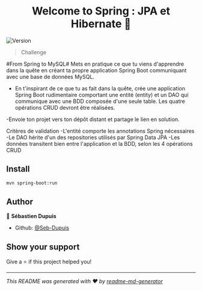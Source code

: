 <h1 align="center">Welcome to Spring : JPA et Hibernate 👋</h1>
<p>
  <img alt="Version" src="https://img.shields.io/npm/v/Spring : JPA et Hibernate.svg">
</p>

> Challenge

#From Spring to MySQL#
Mets en pratique ce que tu viens d'apprendre dans la quête en créant ta propre application Spring Boot communiquant avec une base de données MySQL.

- En t'inspirant de ce que tu as fait dans la quête, crée une application Spring Boot rudimentaire comportant une entité (entity) et un DAO qui communique avec une BDD composée d'une seule table. Les quatre opérations CRUD devront être réalisées.

-Envoie ton projet vers ton dépôt distant et partage le lien en solution.

Critères de validation
-L'entité comporte les annotations Spring nécessaires
-Le DAO hérite d'un des repositories utilisés par Spring Data JPA
-Les données transitent bien entre l'application et la BDD, selon les 4 opérations CRUD

## Install

```sh
mvn spring-boot:run
```

## Author

👤 **Sébastien Dupuis**

* Github: [@Seb-Dupuis](https://github.com/Seb-Dupuis)

## Show your support

Give a ⭐️ if this project helped you!

***
_This README was generated with ❤️ by [readme-md-generator](https://github.com/kefranabg/readme-md-generator)_
